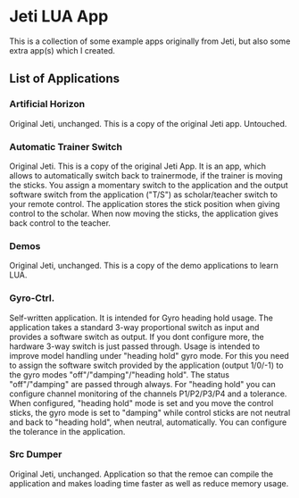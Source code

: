 # Jeti LUA App
This is a collection of some example apps originally from Jeti, but also some extra app(s) which I created.

## List of Applications
### Artificial Horizon
Original Jeti, unchanged. This is a copy of the original Jeti app. Untouched.

### Automatic Trainer Switch
Original Jeti. This is a copy of the original Jeti App. It is an app, which allows to automatically switch
back to trainermode, if the trainer is moving the sticks. You assign a momentary switch to the 
application and the output software switch from the application ("T/S") as scholar/teacher 
switch to your remote control. The application stores the stick position when giving control 
to the scholar. When now moving the sticks, the application gives back control to the teacher.

### Demos
Original Jeti, unchanged. This is a copy of the demo applications to learn LUA.

### Gyro-Ctrl.
Self-written application. It is intended for Gyro heading hold usage. The application takes a standard 3-way proportional switch as input and provides a software switch as output. If you dont configure more, the hardware 3-way switch is just passed through.
Usage is intended to improve model handling under "heading hold" gyro mode. For this you need to assign the software switch provided by the application (output 1/0/-1) to the gyro modes "off"/"damping"/"heading hold". The status "off"/"damping" are passed through always. For "heading hold" you can configure channel monitoring of the channels P1/P2/P3/P4 and a tolerance. When configured, "heading hold" mode is set and you move the control sticks, the gyro mode is set to "damping" while control sticks are not neutral and back to "heading hold", when neutral, automatically.
You can configure the tolerance in the application.

### Src Dumper
Original Jeti, unchanged. Application so that the remoe can compile the application and makes loading time faster
as well as reduce memory usage.